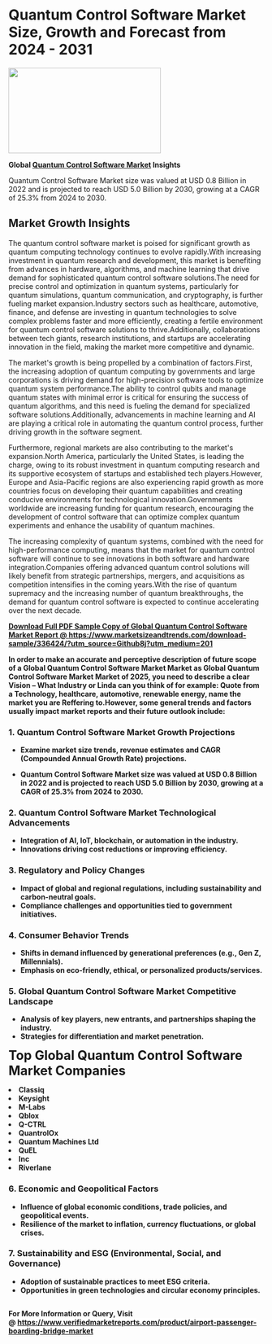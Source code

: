 <H1>Quantum Control Software Market Size, Growth and Forecast from 2024 - 2031</H1><img class="aligncenter size-medium wp-image-584254" src="https://thirdeyenews.in/wp-content/uploads/2024/09/Global-Market-Research-300x168.jpeg" alt="" width="300" height="168" /><p><strong>Global&nbsp;<a href="https://www.marketsizeandtrends.com/download-sample/336424/?utm_source=Github8j?utm_medium=201">Quantum Control Software Market</a> Insights</strong></p><p>Quantum Control Software Market size was valued at USD 0.8 Billion in 2022 and is projected to reach USD 5.0 Billion by 2030, growing at a CAGR of 25.3% from 2024 to 2030.</p><p><h2>Market Growth Insights</h2> <p>The quantum control software market is poised for significant growth as quantum computing technology continues to evolve rapidly.With increasing investment in quantum research and development, this market is benefiting from advances in hardware, algorithms, and machine learning that drive demand for sophisticated quantum control software solutions.The need for precise control and optimization in quantum systems, particularly for quantum simulations, quantum communication, and cryptography, is further fueling market expansion.Industry sectors such as healthcare, automotive, finance, and defense are investing in quantum technologies to solve complex problems faster and more efficiently, creating a fertile environment for quantum control software solutions to thrive.Additionally, collaborations between tech giants, research institutions, and startups are accelerating innovation in the field, making the market more competitive and dynamic.</p> <p><strong><a href="#"></a></strong></p> <p>The market's growth is being propelled by a combination of factors.First, the increasing adoption of quantum computing by governments and large corporations is driving demand for high-precision software tools to optimize quantum system performance.The ability to control qubits and manage quantum states with minimal error is critical for ensuring the success of quantum algorithms, and this need is fueling the demand for specialized software solutions.Additionally, advancements in machine learning and AI are playing a critical role in automating the quantum control process, further driving growth in the software segment.</p> <p>Furthermore, regional markets are also contributing to the market's expansion.North America, particularly the United States, is leading the charge, owing to its robust investment in quantum computing research and its supportive ecosystem of startups and established tech players.However, Europe and Asia-Pacific regions are also experiencing rapid growth as more countries focus on developing their quantum capabilities and creating conducive environments for technological innovation.Governments worldwide are increasing funding for quantum research, encouraging the development of control software that can optimize complex quantum experiments and enhance the usability of quantum machines.</p> <p>The increasing complexity of quantum systems, combined with the need for high-performance computing, means that the market for quantum control software will continue to see innovations in both software and hardware integration.Companies offering advanced quantum control solutions will likely benefit from strategic partnerships, mergers, and acquisitions as competition intensifies in the coming years.With the rise of quantum supremacy and the increasing number of quantum breakthroughs, the demand for quantum control software is expected to continue accelerating over the next decade.</p> <p><strong><a href="#"></p><p><span class=""><strong>Download Full PDF Sample Copy of Global Quantum Control Software Market Report</strong> @ <a href="https://www.marketsizeandtrends.com/download-sample/336424/?utm_source=Github8j?utm_medium=201" target="_blank">https://www.marketsizeandtrends.com/download-sample/336424/?utm_source=Github8j?utm_medium=201</a></span></p><p>In order to make an accurate and perceptive description of future scope of a Global&nbsp;Quantum Control Software Market Market as Global&nbsp;Quantum Control Software Market Market of 2025, you need to describe a clear Vision &ndash; What Industry or Linda can you think of for example: Quote from a Technology, healthcare, automotive, renewable energy, name the market you are Reffering to.However, some general trends and factors usually impact market reports and their future outlook include:</p><h3>1.&nbsp;<strong>Quantum Control Software Market Growth Projections</strong></h3><ul><li>Examine market size trends, revenue estimates and CAGR (Compounded Annual Growth Rate) projections.</li><li><p>Quantum Control Software Market size was valued at USD 0.8 Billion in 2022 and is projected to reach USD 5.0 Billion by 2030, growing at a CAGR of 25.3% from 2024 to 2030.</p></li></ul><h3>2.&nbsp;<strong>Quantum Control Software Market Technological Advancements</strong></h3><ul><li>Integration of AI, IoT, blockchain, or automation in the industry.</li><li>Innovations driving cost reductions or improving efficiency.</li></ul><h3>3.&nbsp;<strong>Regulatory and Policy Changes</strong></h3><ul><li>Impact of global and regional regulations, including sustainability and carbon-neutral goals.</li><li>Compliance challenges and opportunities tied to government initiatives.</li></ul><h3>4.&nbsp;<strong>Consumer Behavior Trends</strong></h3><ul><li>Shifts in demand influenced by generational preferences (e.g., Gen Z, Millennials).</li><li>Emphasis on eco-friendly, ethical, or personalized products/services.</li></ul><h3>5.&nbsp;<strong>Global Quantum Control Software Market Competitive Landscape</strong></h3><ul><li>Analysis of key players, new entrants, and partnerships shaping the industry.</li><li>Strategies for differentiation and market penetration.</li></ul><p data-pm-slice="1 1 []"><span style="color: inherit; font-family: inherit; font-size: 25px;">Top Global Quantum Control Software Market Companies</span></p><div class="" data-test-id=""><p><li>Classiq</li><li> Keysight</li><li> M-Labs</li><li> Qblox</li><li> Q-CTRL</li><li> QuantrolOx</li><li> Quantum Machines Ltd</li><li> QuEL</li><li> Inc</li><li> Riverlane</li></p></div><h3>6.&nbsp;<strong>Economic and Geopolitical Factors</strong></h3><ul><li>Influence of global economic conditions, trade policies, and geopolitical events.</li><li>Resilience of the market to inflation, currency fluctuations, or global crises.</li></ul><h3>7.&nbsp;<strong>Sustainability and ESG (Environmental, Social, and Governance)</strong></h3><ul><li>Adoption of sustainable practices to meet ESG criteria.</li><li>Opportunities in green technologies and circular economy principles.</li></ul><h2><strong style="font-size: 14px;">For More Information or Query, Visit @&nbsp;</strong><a style="background-color: #ffffff; font-size: 14px;" href="https://www.marketsizeandtrends.com/report/quantum-control-software-market/" target="_blank">https://www.verifiedmarketreports.com/product/airport-passenger-boarding-bridge-market</a></h2>